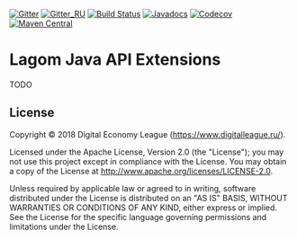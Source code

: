 [![Gitter](https://img.shields.io/badge/chat-gitter-purple.svg)](https://gitter.im/taymyr/taymyr)
[![Gitter_RU](https://img.shields.io/badge/chat-russian%20channel-purple.svg)](https://gitter.im/taymyr/taymyr_ru)
[![Build Status](https://travis-ci.org/taymyr/lagom-extensions.svg?branch=master)](https://travis-ci.org/taymyr/lagom-extensions)
[![Javadocs](https://www.javadoc.io/badge/org.taymyr.lagom/lagom-extensions-java.svg)](https://www.javadoc.io/doc/org.taymyr.lagom/lagom-extensions-java)
[![Codecov](https://codecov.io/gh/taymyr/lagom-extensions/branch/master/graph/badge.svg)](https://codecov.io/gh/taymyr/lagom-extensions)
[![Maven Central](https://img.shields.io/maven-central/v/org.taymyr.lagom/lagom-extensions-java.svg)](https://search.maven.org/search?q=a:lagom-extensions%20AND%20g:org.taymyr.lagom)

# Lagom Java API Extensions

TODO

## License

Copyright © 2018 Digital Economy League (https://www.digitalleague.ru/).

Licensed under the Apache License, Version 2.0 (the "License"); you may not use this project except in compliance with the License. You may obtain a copy of the License at http://www.apache.org/licenses/LICENSE-2.0.

Unless required by applicable law or agreed to in writing, software distributed under the License is distributed on an "AS IS" BASIS, WITHOUT WARRANTIES OR CONDITIONS OF ANY KIND, either express or implied. See the License for the specific language governing permissions and limitations under the License.
